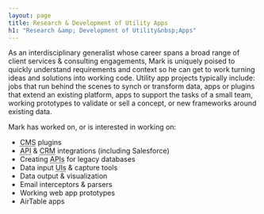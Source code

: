 ```yaml
---
layout: page
title: Research & Development of Utility Apps
h1: "Research &amp; Development of Utility&nbsp;Apps"
---
```

As an interdisciplinary generalist whose career spans a broad range of client services & consulting engagements, Mark is uniquely poised to quickly understand requirements and context so he can get to work turning ideas and solutions into working code. Utility app projects typically include: jobs that run behind the scenes to synch or transform data, apps or plugins that extend an existing platform, apps to support the tasks of a small team, working prototypes to validate or sell a concept, or new frameworks around existing&nbsp;data.

Mark has worked on, or is interested in working&nbsp;on:

<div class="app-projects">

* <abbr title="content management system">CMS</abbr> plugins
* <abbr title="application programming interface">API</abbr> & <abbr title="customer relationship management">CRM</abbr> integrations (including&nbsp;Salesforce)
* Creating <abbr title="application programming interfaces">APIs</abbr> for legacy databases
* Data input <abbr title="user interfaces">UIs</abbr> & capture tools
* Data output & visualization
* Email interceptors & parsers
* Working web app prototypes
* AirTable apps

</div>